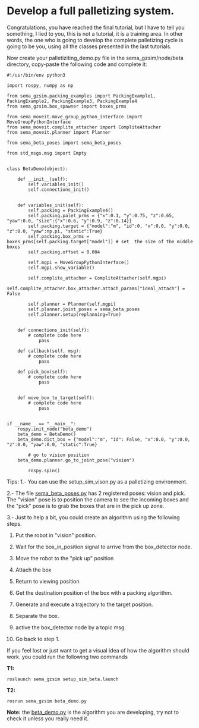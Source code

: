 #  Develop a full palletizing system.

Congratulations, you have reached the final tutorial, but I have to tell you something, I lied to you, this is not a tutorial, it is a training area. In other words, the one who is going to develop the complete palletizing cycle is going to be you, using all the classes presented in the last tutorials.

Now create your palletiziting_demo.py file in the sema_gzsim/node/beta directory, copy-paste the following code and complete it:

```
#!/usr/bin/env python3

import rospy, numpy as np

from sema_gzsim.packing_examples import PackingExample1, PackingExample2, PackingExample3, PackingExample4
from sema_gzsim.box_spawner import boxes_prms

from sema_moveit.move_group_python_interface import MoveGroupPythonInterface
from sema_moveit.complite_attacher import CompliteAttacher
from sema_moveit.planner import Planner

from sema_beta_poses import sema_beta_poses

from std_msgs.msg import Empty


class BetaDemo(object):
	
	def __init__(self):
		self.variables_init()
		self.connections_init()
		

	def variables_init(self):
		self.packing = PackingExample4()
		self.packing.palet_prms = {"x":0.1, "y":0.75, "z":0.65, "yaw":0.0, "size":{"x":0.6, "y":0.9, "z":0.14}}
		self.packing.target = {"model":"m", "id":0, "x":0.0, "y":0.0, "z":0.0, "yaw":np.pi, "static":True}
		self.packing.box_prms = boxes_prms[self.packing.target["model"]] # set  the size of the middle boxes
		self.packing.offset = 0.004

		self.mgpi = MoveGroupPythonInterface()
		self.mgpi.show_variable()

		self.complite_attacher = CompliteAttacher(self.mgpi)
		self.complite_attacher.box_attacher.attach_params["ideal_attach"] =  False

		self.planner = Planner(self.mgpi)
		self.planner.joint_poses = sema_beta_poses
		self.planner.setup(replanning=True)
	

	def connections_init(self):
		# complete code here
       		pass

	def callback(self, msg):
		# complete code here
        	pass

	def pick_box(self):
		# complete code here
        	pass


	def move_box_to_target(self):
		# complete code here
        	pass
		

if __name__ == "__main__":
	rospy.init_node("beta_demo")
	beta_demo = BetaDemo()
	beta_demo.dict_box = {"model":"m", "id": False, "x":0.0, "y":0.0, "z":0.0, "yaw":0.0, "static":True}
    
    	# go to vision position
	beta_demo.planner.go_to_joint_pose("vision")
	
    	rospy.spin()
```

Tips:
1.- You can use the setup_sim_vison.py as a palletizing environment.

2.- The file [sema_beta_poses.py]() has 2 registered poses: vision and pick. The "vision" pose is to position the camera to see the incoming boxes and the "pick" pose is to grab the boxes that are in the pick up zone.

3.- Just to help a bit, you could create an algorithm using the following steps.

1. Put the robot in "vision" position.

2. Wait for the box_in_position signal to arrive from the box_detector node.

3. Move the robot to the "pick up" position

4. Attach the box

5. Return to viewing position

6. Get the destination position of the box with a packing algorithm.

7. Generate and execute a trajectory to the target position.

8. Separate the box.

9. active the box_detector node by a topic msg.

10. Go back to step 1.


If you feel lost or just want to get a visual idea of ​​how the algorithm should work.
you could run the following two commands

**T1:**
```
roslaunch sema_gzsim setup_sim_beta.launch
```
**T2:**
```
rosrun sema_gzsim beta_demo.py
```

**Note:** the [beta_demo.py](https://github.com/MonkyDCristian/SEMA_Sim/blob/ROS-focus-develop/sema_ws/src/sema_gzsim/node/beta/beta_demo.py) is the algorithm you are developing, try not to check it unless you really need it.



